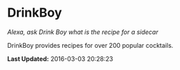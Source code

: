 # DrinkBoy
*Alexa, ask Drink Boy what is the recipe for a sidecar*

DrinkBoy provides recipes for over 200 popular cocktails.

**Last Updated:** 2016-03-03 20:28:23